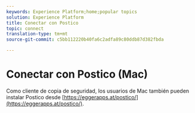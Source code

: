 ```yaml
---
keywords: Experience Platform;home;popular topics
solution: Experience Platform
title: Conectar con Postico
topic: connect
translation-type: tm+mt
source-git-commit: c5bb112220b40fa6c2adfa89c80ddb87d382fbda

---
```



# Conectar con Postico (Mac)

Como cliente de copia de seguridad, los usuarios de Mac también pueden instalar Postico desde [https://eggerapps.at/postico/](https://eggerapps.at/postico/).